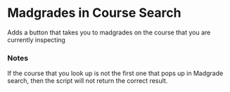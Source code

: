 # Madgrades in Course Search
Adds a button that takes you to madgrades on the course that you are currently inspecting

### Notes
If the course that you look up is not the first one that pops up in Madgrade search, then the script will not return the correct result.